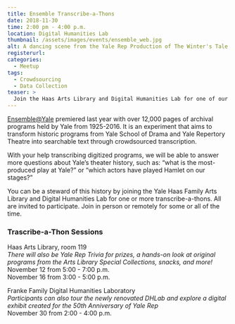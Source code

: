 ```yaml
---
title: Ensemble Transcribe-a-Thons
date: 2018-11-30
time: 2:00 pm - 4:00 p.m.
location: Digital Humanities Lab
thumbnail: /assets/images/events/ensemble_web.jpg
alt: A dancing scene from the Yale Rep Production of The Winter's Tale
registerurl:
categories:
  - Meetup
tags:
  - Crowdsourcing
  - Data Collection
teaser: >
  Join the Haas Arts Library and Digital Humanities Lab for one of our Ensemble Transcribe-a-Thons and record Yale's theatrical history.
---
```

<a href='http://ensemble.yale.edu' target='_blank'>Ensemble@Yale</a> premiered last year with over 12,000 pages of archival programs held by Yale from 1925-2016. It is an experiment that aims to transform historic programs from Yale School of Drama and Yale Repertory Theatre into searchable text through crowdsourced transcription.

With your help transcribing digitized programs, we will be able to answer more questions about Yale’s theater history, such as: “what is the most-produced play at Yale?” or “which actors have played Hamlet on our stages?”

You can be a steward of this history by joining the Yale Haas Family Arts Library and Digital Humanities Lab for one or more transcribe-a-thons. All are invited to participate. Join in person or remotely for some or all of the time.

### Trascribe-a-Thon Sessions

Haas Arts Library, room 119<br/>
*There will also be Yale Rep Trivia for prizes, a hands-on look at original programs from the Arts Library Special Collections, snacks, and more!*<br/>
November 12 from 5:00 - 7:00 p.m.<br/>
November 16 from 3:00 - 5:00 p.m.<br/>

Franke Family Digital Humanities Laboratory<br/>
*Participants can also tour the newly renovated DHLab and explore a digital exhibit created for the 50th Anniversary of Yale Rep*<br/>
November 30 from 2:00 - 4:00 p.m.
